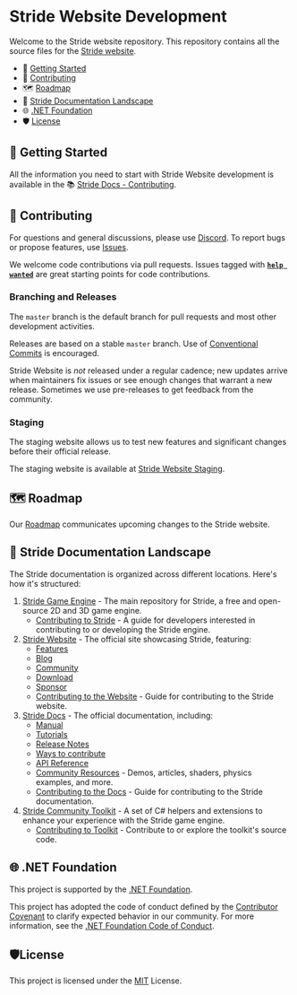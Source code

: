 # Stride Website Development

Welcome to the Stride website repository. This repository contains all the source files for the [Stride website](https://www.stride3d.net/).

* 🚀 [Getting Started](#-getting-started)
* 🤝 [Contributing](#-contributing)
* 🗺️ [Roadmap](#%EF%B8%8F-roadmap)
* 📖 [Stride Documentation Landscape](#-stride-documentation-landscape)
* 🌐 [.NET Foundation](#-net-foundation)
* 🛡️ [License](#%EF%B8%8Flicense)

## 🚀 Getting Started

All the information you need to start with Stride Website development is available in the 📚 [Stride Docs - Contributing](https://doc.stride3d.net/latest/en/contributors/website/index.html).

## 🤝 Contributing

For questions and general discussions, please use [Discord](https://discord.gg/f6aerfE). 
To report bugs or propose features, use [Issues](https://github.com/stride3d/stride-website/issues).

We welcome code contributions via pull requests. Issues tagged with **[`help wanted`](https://github.com/stride3d/stride-website/labels/help%20wanted)** are great starting points for code contributions.

### Branching and Releases

The `master` branch is the default branch for pull requests and most other development activities. 

Releases are based on a stable `master` branch. Use of [Conventional Commits](https://www.conventionalcommits.org/en/v1.0.0/) is encouraged.

Stride Website is _not_ released under a regular cadence; new updates arrive when maintainers fix issues or see enough changes that warrant a new release. Sometimes we use pre-releases to get feedback from the community.

### Staging

The staging website allows us to test new features and significant changes before their official release.

The staging website is available at [Stride Website Staging](https://stride-website-staging.azurewebsites.net/).

## 🗺️ Roadmap

Our [Roadmap](https://doc.stride3d.net/latest/en/contributors/website/roadmap.html) communicates upcoming changes to the Stride website.

## 📖 Stride Documentation Landscape

The Stride documentation is organized across different locations. Here's how it's structured:

1. [Stride Game Engine](https://github.com/stride3d/stride) - The main repository for Stride, a free and open-source 2D and 3D game engine.
   - [Contributing to Stride](https://doc.stride3d.net/latest/en/contributors/engine/index.html) - A guide for developers interested in contributing to or developing the Stride engine.
1. [Stride Website](https://www.stride3d.net/) - The official site showcasing Stride, featuring:
   - [Features](https://www.stride3d.net/features/) 
   - [Blog](https://www.stride3d.net/blog/)
   - [Community](https://www.stride3d.net/community/)
   - [Download](https://www.stride3d.net/download/)
   - [Sponsor](https://www.stride3d.net/sponsor/)
   - [Contributing to the Website](https://doc.stride3d.net/latest/en/contributors/website/index.html) - Guide for contributing to the Stride website.
2. [Stride Docs](https://doc.stride3d.net/) - The official documentation, including:
   - [Manual](https://doc.stride3d.net/latest/en/manual/index.html)
   - [Tutorials](https://doc.stride3d.net/latest/en/tutorials/index.html)
   - [Release Notes](https://doc.stride3d.net/latest/en/ReleaseNotes/ReleaseNotes.html)
   - [Ways to contribute](https://doc.stride3d.net/latest/en/contributors/index.html)
   - [API Reference](https://doc.stride3d.net/latest/en/api/index.html)
   - [Community Resources](https://doc.stride3d.net/latest/en/community-resources/index.html) - Demos, articles, shaders, physics examples, and more.
   - [Contributing to the Docs](https://doc.stride3d.net/latest/en/contributors/documentation/index.html) - Guide for contributing to the Stride documentation.
4. [Stride Community Toolkit](https://stride3d.github.io/stride-community-toolkit/index.html) - A set of C# helpers and extensions to enhance your experience with the Stride game engine.
   - [Contributing to Toolkit](https://github.com/stride3d/stride-community-toolkit) - Contribute to or explore the toolkit's source code.

## 🌐 .NET Foundation

This project is supported by the [.NET Foundation](http://www.dotnetfoundation.org).

This project has adopted the code of conduct defined by the [Contributor Covenant](http://contributor-covenant.org/) to clarify expected behavior in our community.
For more information, see the [.NET Foundation Code of Conduct](http://www.dotnetfoundation.org/code-of-conduct).

## 🛡️License

This project is licensed under the [MIT](https://github.com/stride3d/stride-website/blob/master/LICENSE.md) License.
